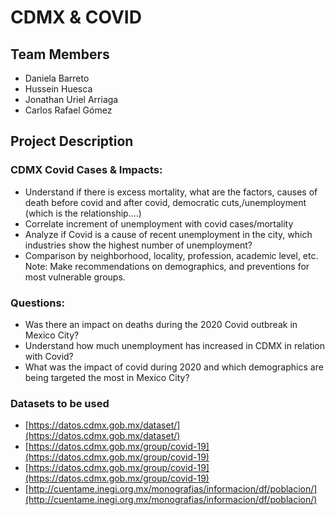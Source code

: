 # CDMX & COVID

      
## Team Members
- Daniela Barreto
- Hussein Huesca
- Jonathan Uriel Arriaga
- Carlos Rafael Gómez
## Project Description
### CDMX Covid Cases & Impacts:
- Understand if there is excess mortality, what are the factors, causes of death before covid and after covid, democratic cuts,/unemployment (which is the relationship....)
- Correlate increment of unemployment with covid cases/mortality
- Analyze if Covid is a cause of recent unemployment in the city, which industries show the highest number of unemployment? 
- Comparison by neighborhood, locality, profession, academic level, etc.
Note: Make recommendations  on demographics, and preventions for most vulnerable groups.
### Questions:
- Was there an impact on deaths during the 2020 Covid outbreak in Mexico City?
- Understand how much unemployment has increased in CDMX in relation with Covid?
- What was the impact of covid during 2020 and which demographics are being targeted the most in Mexico City?
### Datasets to be used

- [https://datos.cdmx.gob.mx/dataset/](https://datos.cdmx.gob.mx/dataset/)
- [https://datos.cdmx.gob.mx/group/covid-19](https://datos.cdmx.gob.mx/group/covid-19)
- [https://datos.cdmx.gob.mx/group/covid-19](https://datos.cdmx.gob.mx/group/covid-19)
- [http://cuentame.inegi.org.mx/monografias/informacion/df/poblacion/](http://cuentame.inegi.org.mx/monografias/informacion/df/poblacion/)